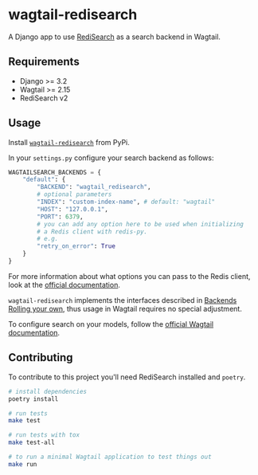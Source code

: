 # wagtail-redisearch

A Django app to use [RediSearch](https://redis.com/modules/redis-search/) as a search
backend in Wagtail.

## Requirements

- Django >= 3.2
- Wagtail >= 2.15
- RediSearch v2

## Usage

Install [`wagtail-redisearch`](https://pypi.org/project/wagtail-redisearch/) from PyPi.

In your `settings.py` configure your search backend as follows:

```py
WAGTAILSEARCH_BACKENDS = {
    "default": {
        "BACKEND": "wagtail_redisearch",
        # optional parameters
        "INDEX": "custom-index-name", # default: "wagtail"
        "HOST": "127.0.0.1",
        "PORT": 6379,
        # you can add any option here to be used when initializing
        # a Redis client with redis-py.
        # e.g.
        "retry_on_error": True
    }
}
```

For more information about what options you can pass to the Redis client, look at the [official documentation](https://redis.readthedocs.io/en/stable/connections.html#generic-client).

`wagtail-redisearch` implements the interfaces described in [Backends Rolling your own](https://docs.wagtail.org/en/stable/topics/search/backends.html#rolling-your-own), thus usage in Wagtail requires no special adjustment.

To configure search on your models, follow the [official Wagtail documentation](https://docs.wagtail.org/en/stable/topics/search/index.html).

## Contributing

To contribute to this project you'll need RediSearch installed and `poetry`.

```sh
# install dependencies
poetry install

# run tests
make test

# run tests with tox
make test-all

# to run a minimal Wagtail application to test things out
make run
```
